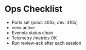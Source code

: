 # Ops Checklist
- Ports set (prod: 400x; dev: 410x)
- venv active
- Evennia status clean
- Telemetry /metrics OK
- Run review-ack after each session
